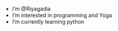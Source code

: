 - I’m @Riyagadia
- I’m interested in programming and Yoga
- I’m currently learning python 
  
<!---
Riyagadia/Riyagadia is a ✨ special ✨ repository because its `README.md` (this file) appears on your GitHub profile.
You can click the Preview link to take a look at your changes.
--->

